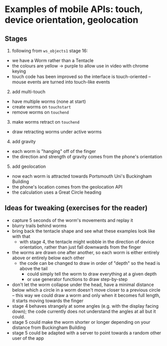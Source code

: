 # Examples of mobile APIs: touch, device orientation, geolocation

## Stages

1. following from `ws_objects1` stage 16:
  * we have a Worm rather than a Tentacle
  * the colours are yellow -> purple to allow use in video with chrome keying
  * touch code has been improved so the interface is touch-oriented – mouse events are turned into touch-like events
2. add multi-touch
  * have multiple worms (none at start)
  * create worms on `touchstart`
  * remove worms on `touchend`
3. make worms retract on `touchend`
  * draw retracting worms under active worms
4. add gravity
  * each worm is "hanging" off of the finger
  * the direction and strength of gravity comes from the phone's orientation
5. add geolocation
  * now each worm is attracted towards Portsmouth Uni's Buckingham Building
  * the phone's location comes from the geolocation API
  * the calculation uses a Great Circle heading

## Ideas for tweaking (exercises for the reader)

* capture 5 seconds of the worm's movements and replay it
* blurry trails behind worms
* bring back the tentacle shape and see what these examples look like with that
  - with stage 4, the tentacle might wobble in the direction of device orientation, rather than just fall downwards from the finger
* the worms are drawn one after another, so each worm is either entirely above or entirely below each other
  - the code can be changed to draw in order of "depth" so the head is above the tail
    * could simply tell the worm to draw everything at a given depth
    * or use generator functions to draw step-by-step
* don't let the worm collapse under the head, have a minimal distance below which a circle in a worm doesn't move closer to a previous circle
  – this way we could draw a worm and only when it becomes full length, it starts moving towards the finger
* stage 4 behaves strangely at some angles (e.g. with the display facing down); the code currently does not understand the angles at all but it could.
* stage 5 could make the worm shorter or longer depending on your distance from Buckingham Building
* stage 5 could be adapted with a server to point towards a random other user of the app
